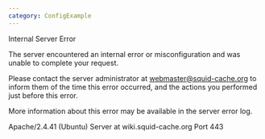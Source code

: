 ```yaml
---
category: ConfigExample
---
```

Internal Server Error

The server encountered an internal error or misconfiguration and was
unable to complete your request.

Please contact the server administrator at webmaster@squid-cache.org to
inform them of the time this error occurred, and the actions you
performed just before this error.

More information about this error may be available in the server error
log.

Apache/2.4.41 (Ubuntu) Server at wiki.squid-cache.org Port 443
